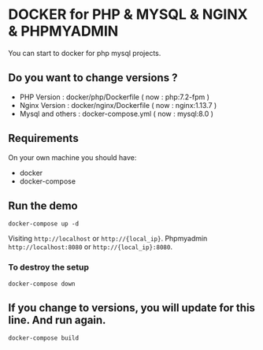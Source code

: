 # DOCKER for PHP & MYSQL & NGINX & PHPMYADMIN 

You can start to docker for php mysql projects.


## Do you want to change versions ?
- PHP Version : docker/php/Dockerfile ( now : php:7.2-fpm )
- Nginx Version : docker/nginx/Dockerfile ( now : nginx:1.13.7 )
- Mysql and others : docker-compose.yml ( now : mysql:8.0 )


## Requirements

On your own machine you should have:

- docker
- docker-compose

## Run the demo

```
docker-compose up -d
```

Visiting `http://localhost` or `http://{local_ip}`.
Phpmyadmin `http://localhost:8080` or `http://{local_ip}:8080`.


### To destroy the setup

```
docker-compose down
```

## If you change to versions, you will update for this line. And run again.

```
docker-compose build
```
